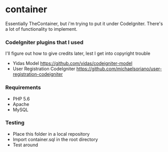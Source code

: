 # container

Essentially TheContainer, but i'm trying to put it under CodeIgniter. There's a lot of functionality to implement.

### CodeIgniter plugins that I used

I'll figure out how to give credits later, lest I get into copyright trouble

 - Yidas Model https://github.com/yidas/codeigniter-model
 - User Registration CodeIgniter https://github.com/michaelsoriano/user-registration-codeigniter

### Requirements

 - PHP 5.6 
 - Apache
 - MySQL

### Testing

 - Place this folder in a local repository
 - Import container.sql in the root directory
 - Test around